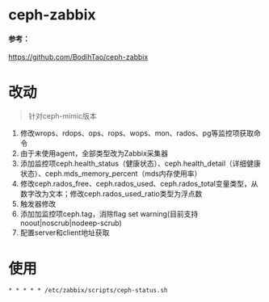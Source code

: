 ceph-zabbix
===========
#### 参考：
https://github.com/BodihTao/ceph-zabbix

改动
===========
> 针对ceph-mimic版本
1. 修改wrops、rdops、ops、rops、wops、mon、rados、pg等监控项获取命令
2. 由于未使用agent，全部类型改为Zabbix采集器
3. 添加监控项ceph.health_status（健康状态）、ceph.health_detail（详细健康状态）、ceph.mds_memory_percent（mds内存使用率）
4. 修改ceph.rados_free、ceph.rados_used、ceph.rados_total变量类型，从数字改为文本；修改ceph.rados_used_ratio类型为浮点数
5. 触发器修改
6. 添加加监控项ceph.tag，消除flag set warning(目前支持noout|noscrub|nodeep-scrub)
7. 配置server和client地址获取


使用
===========
```
* * * * * /etc/zabbix/scripts/ceph-status.sh
```